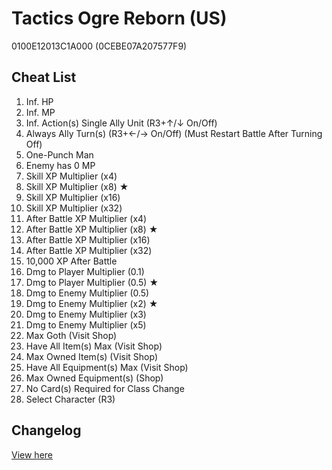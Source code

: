 # Tactics Ogre Reborn (US)
0100E12013C1A000 (0CEBE07A207577F9)

## Cheat List
1. Inf. HP
1. Inf. MP
1. Inf. Action(s) Single Ally Unit (R3+↑/↓ On/Off)
1. Always Ally Turn(s) (R3+←/→ On/Off) (Must Restart Battle After Turning Off)
1. One-Punch Man
1. Enemy has 0 MP
1. Skill XP Multiplier (x4)
1. Skill XP Multiplier (x8) ★
1. Skill XP Multiplier (x16)
1. Skill XP Multiplier (x32)
1. After Battle XP Multiplier (x4)
1. After Battle XP Multiplier (x8) ★
1. After Battle XP Multiplier (x16)
1. After Battle XP Multiplier (x32)
1. 10,000 XP After Battle
1. Dmg to Player Multiplier (0.1)
1. Dmg to Player Multiplier (0.5) ★
1. Dmg to Enemy Multiplier (0.5)
1. Dmg to Enemy Multiplier (x2) ★
1. Dmg to Enemy Multiplier (x3)
1. Dmg to Enemy Multiplier (x5)
1. Max Goth (Visit Shop)
1. Have All Item(s) Max (Visit Shop)
1. Max Owned Item(s) (Visit Shop)
1. Have All Equipment(s) Max (Visit Shop)
1. Max Owned Equipment(s) (Shop)
1. No Card(s) Required for Class Change
1. Select Character (R3)

## Changelog
[View here](./CHANGELOG.md)
